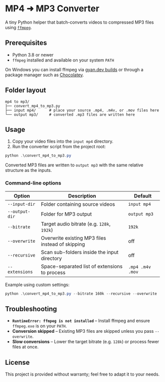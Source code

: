 # MP4 ➜ MP3 Converter

A tiny Python helper that batch-converts videos to compressed MP3 files using [`ffmpeg`](https://ffmpeg.org/).

## Prerequisites

- Python 3.8 or newer
- `ffmpeg` installed and available on your system `PATH`

On Windows you can install ffmpeg via [gyan.dev builds](https://www.gyan.dev/ffmpeg/builds/) or through a package manager such as [Chocolatey](https://community.chocolatey.org/packages/ffmpeg).

## Folder layout

```
mp4 to mp3/
├── convert_mp4_to_mp3.py
├── input mp4/      # place your source .mp4, .m4v, or .mov files here
└── output mp3/     # converted .mp3 files are written here
```

## Usage

1. Copy your video files into the `input mp4` directory.
2. Run the converter script from the project root:

```powershell
python .\convert_mp4_to_mp3.py
```

Converted MP3 files are written to `output mp3` with the same relative structure as the inputs.

### Command-line options

| Option | Description | Default |
| ------ | ----------- | ------- |
| `--input-dir` | Folder containing source videos | `input mp4` |
| `--output-dir` | Folder for MP3 output | `output mp3` |
| `--bitrate` | Target audio bitrate (e.g. `128k`, `192k`) | `192k` |
| `--overwrite` | Overwrite existing MP3 files instead of skipping | off |
| `--recursive` | Scan sub-folders inside the input directory | off |
| `--extensions` | Space-separated list of extensions to process | `.mp4 .m4v .mov` |

Example using custom settings:

```powershell
python .\convert_mp4_to_mp3.py --bitrate 160k --recursive --overwrite
```

## Troubleshooting

- **`RuntimeError: ffmpeg is not installed`** – Install ffmpeg and ensure `ffmpeg.exe` is on your `PATH`.
- **Conversion skipped** – Existing MP3 files are skipped unless you pass `--overwrite`.
- **Slow conversions** – Lower the target bitrate (e.g. `128k`) or process fewer files at once.

## License

This project is provided without warranty; feel free to adapt it to your needs.
